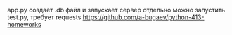 app.py создаёт .db файл и запускает сервер
отдельно можно запустить test.py, требует requests
https://github.com/a-bugaev/python-413-homeworks